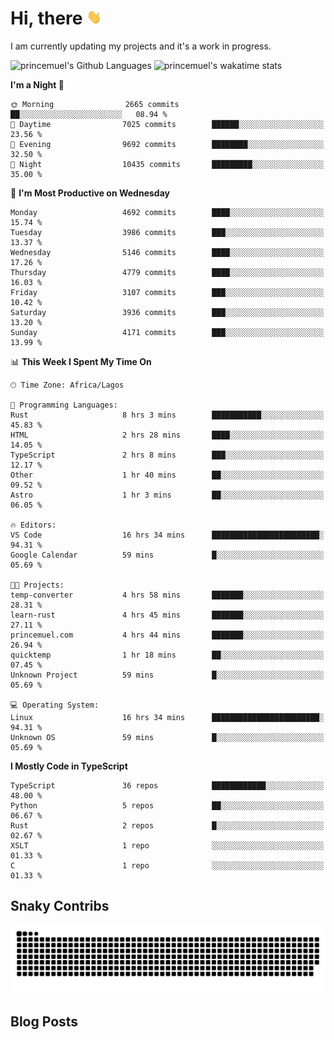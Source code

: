 # Hi, there <img src='/assets/wave.gif' alt='Just saying hello' width='24' height='24' />

<!--
**princemuel/princemuel** is a ✨ _special_ ✨ repository because its `README.md` (this file) appears on your GitHub profile.

Here are some ideas to get you started:

- 🔭 I’m currently working on ...
- 🌱 I’m currently learning ...
- 👯 I’m looking to collaborate on ...
- 🤔 I’m looking for help with ...
- 💬 Ask me about ...
- 📫 How to reach me: ...
- 😄 Pronouns: ...
- ⚡ Fun fact: ...
-->

I am currently updating my projects and it's a work in progress.

![princemuel's Github Languages](https://github-readme-stats.vercel.app/api/top-langs/?username=princemuel&text_color=586069&layout=compact&hide_border=true&title_color=0366d6&count_private=true&include_all_commits=true&theme=tokyonight&show_icons=true)
![princemuel's wakatime stats](https://github-readme-stats.vercel.app/api/wakatime?username=princemuel&text_color=586069&layout=compact&hide_border=true&title_color=0366d6&count_private=true&include_all_commits=true&theme=tokyonight&show_icons=true)

<!--START_SECTION:waka-->
**I'm a Night 🦉** 

```text
🌞 Morning                2665 commits        ██░░░░░░░░░░░░░░░░░░░░░░░   08.94 % 
🌆 Daytime                7025 commits        ██████░░░░░░░░░░░░░░░░░░░   23.56 % 
🌃 Evening                9692 commits        ████████░░░░░░░░░░░░░░░░░   32.50 % 
🌙 Night                  10435 commits       █████████░░░░░░░░░░░░░░░░   35.00 % 
```
📅 **I'm Most Productive on Wednesday** 

```text
Monday                   4692 commits        ████░░░░░░░░░░░░░░░░░░░░░   15.74 % 
Tuesday                  3986 commits        ███░░░░░░░░░░░░░░░░░░░░░░   13.37 % 
Wednesday                5146 commits        ████░░░░░░░░░░░░░░░░░░░░░   17.26 % 
Thursday                 4779 commits        ████░░░░░░░░░░░░░░░░░░░░░   16.03 % 
Friday                   3107 commits        ███░░░░░░░░░░░░░░░░░░░░░░   10.42 % 
Saturday                 3936 commits        ███░░░░░░░░░░░░░░░░░░░░░░   13.20 % 
Sunday                   4171 commits        ███░░░░░░░░░░░░░░░░░░░░░░   13.99 % 
```


📊 **This Week I Spent My Time On** 

```text
🕑︎ Time Zone: Africa/Lagos

💬 Programming Languages: 
Rust                     8 hrs 3 mins        ███████████░░░░░░░░░░░░░░   45.83 % 
HTML                     2 hrs 28 mins       ████░░░░░░░░░░░░░░░░░░░░░   14.05 % 
TypeScript               2 hrs 8 mins        ███░░░░░░░░░░░░░░░░░░░░░░   12.17 % 
Other                    1 hr 40 mins        ██░░░░░░░░░░░░░░░░░░░░░░░   09.52 % 
Astro                    1 hr 3 mins         ██░░░░░░░░░░░░░░░░░░░░░░░   06.05 % 

🔥 Editors: 
VS Code                  16 hrs 34 mins      ████████████████████████░   94.31 % 
Google Calendar          59 mins             █░░░░░░░░░░░░░░░░░░░░░░░░   05.69 % 

🐱‍💻 Projects: 
temp-converter           4 hrs 58 mins       ███████░░░░░░░░░░░░░░░░░░   28.31 % 
learn-rust               4 hrs 45 mins       ███████░░░░░░░░░░░░░░░░░░   27.11 % 
princemuel.com           4 hrs 44 mins       ███████░░░░░░░░░░░░░░░░░░   26.94 % 
quicktemp                1 hr 18 mins        ██░░░░░░░░░░░░░░░░░░░░░░░   07.45 % 
Unknown Project          59 mins             █░░░░░░░░░░░░░░░░░░░░░░░░   05.69 % 

💻 Operating System: 
Linux                    16 hrs 34 mins      ████████████████████████░   94.31 % 
Unknown OS               59 mins             █░░░░░░░░░░░░░░░░░░░░░░░░   05.69 % 
```

**I Mostly Code in TypeScript** 

```text
TypeScript               36 repos            ████████████░░░░░░░░░░░░░   48.00 % 
Python                   5 repos             ██░░░░░░░░░░░░░░░░░░░░░░░   06.67 % 
Rust                     2 repos             █░░░░░░░░░░░░░░░░░░░░░░░░   02.67 % 
XSLT                     1 repo              ░░░░░░░░░░░░░░░░░░░░░░░░░   01.33 % 
C                        1 repo              ░░░░░░░░░░░░░░░░░░░░░░░░░   01.33 % 
```




<!--END_SECTION:waka-->

## Snaky Contribs

<img src='/assets/github-snake-dark.svg' alt='Snaky Contributions' />

## Blog Posts

<!-- BLOG-POST-LIST:START -->
<!-- BLOG-POST-LIST:END -->
